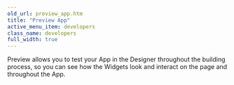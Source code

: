 ```yaml
---
old_url: preview_app.htm
title: "Preview App"
active_menu_item: developers
class_name: developers
full_width: true
---
```



Preview allows you to test your App in the Designer throughout the building process, so you can see how the Widgets look and interact on the page and throughout the App.

